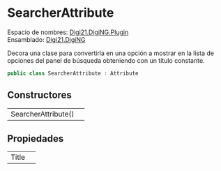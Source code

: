 # SearcherAttribute

Espacio de nombres: [Digi21.DigiNG.Plugin](/digi3d-net/programacion/.net/referencia/digi21.diging.plugin/)  
Ensamblado: [Digi21.DigiNG](/digi3d-net/programacion/.net/referencia/digi21.diging.plugin/digi21.diging/)

Decora una clase para convertirla en una opción a mostrar en la lista de opciones del panel de búsqueda obteniendo con un título constante.

```csharp
public class SearcherAttribute : Attribute
```

## Constructores

|  |  |
| :--- | :--- |
| SearcherAttribute\(\) |  |

## Propiedades

|  |  |
| :--- | :--- |
| Title |  |


